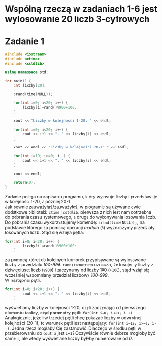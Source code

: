 # **Wspólną rzeczą w zadaniach 1-6 jest wylosowanie 20 liczb 3-cyfrowych**

# Zadanie 1

``` c++
#include <iostream>
#include <ctime>
#include <cstdlib>

using namespace std;

int main() {
    int liczby[20];

    srand(time(NULL));

    for(int i=0; i<20; i++) {
        liczby[i]=rand()%900+100;
    }

    cout << "Liczby w kolejności 1-20: " << endl;

    for(int i=0; i<20; i++) {
        cout << i+1 << ". " << liczby[i] << endl;
    }

    cout << endl << "Liczby w kolejności 20-1: " << endl;

    for(int i=19; i>=0; i--) {
        cout << i+1 << ". " << liczby[i] << endl;
    }

    cout << endl;

    return(0);
}
```

Zadanie polega na napisaniu programu, który wylosuje liczby i przedstawi je w kolejności 1-20, a później 20-1.  
Jak pewnie zauważyłaś/zauważyłeś, w programie są używane dwie dodatkowe biblioteki: `ctime` i `cstdlib`, pierwsza z nich jest nam potrzebna do pobrania czasu systemowego, a druga do wykonywania losowania liczb.  
Do pobrania czasu wykorzystujemy komendę: `srand(time(NULL));`, na podstawie którego za pomocą operacji *modulo* (`%`) wyznaczymy przedziały losowanych liczb. Stąd się wzięła pętla:
``` c++
for(int i=0; i<20; i++) {
        liczby[i]=rand()%900+100;
    }
```

za pomocą której do kolejnych komórek przypisywane są wylosowane liczby z przedziału *100-999*. `rand()%900+100` oznacza, że losujemy liczby z dziwięciuset liczb (`%900`) i zaczynamy od liczby 100 (`+100`), stąd wziął się wcześniej wspomniany przedział liczbowy *100-999*.  
W następnej pętli:
``` c++
for(int i=0; i<20; i++) {
        cout << i+1 << ". " << liczby[i] << endl;
    }
```

wyświetlamy liczby w kolejności 1-20, czyli zaczynając od pierwszego elementu tablicy, stąd parametry pętli: `for(int i=0; i<20; i++)`. Analogicznie, jeżeli w trzeciej pętli chcę pokazać liczby w odwrotnej kolejności (20-1), to warunek pętli jest następujący: `for(int i=19; i>=0; i--)`. Jedna rzecz mogłaby Cię zastanowić. Dlaczego w środku pętli w przekierowaniu do `cout'a` jest `i+1`? Oczywiście równie dobrze mogłoby być same `i`, ale wtedy wyświetlane liczby byłyby numerowane od *0*.